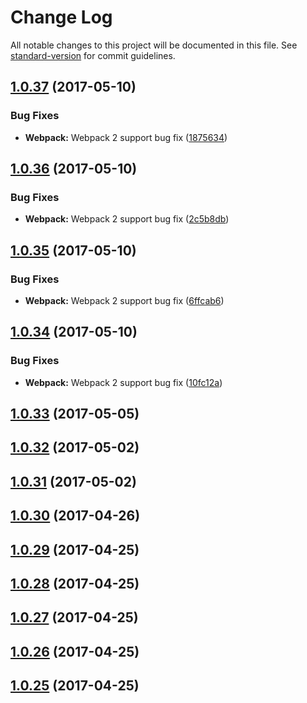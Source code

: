 # Change Log

All notable changes to this project will be documented in this file. See [standard-version](https://github.com/conventional-changelog/standard-version) for commit guidelines.

<a name="1.0.37"></a>
## [1.0.37](https://github.com/CrazySquirrel/Utils/compare/v1.0.36...v1.0.37) (2017-05-10)


### Bug Fixes

* **Webpack:** Webpack 2 support bug fix ([1875634](https://github.com/CrazySquirrel/Utils/commit/1875634))



<a name="1.0.36"></a>
## [1.0.36](https://github.com/CrazySquirrel/Utils/compare/v1.0.35...v1.0.36) (2017-05-10)


### Bug Fixes

* **Webpack:** Webpack 2 support bug fix ([2c5b8db](https://github.com/CrazySquirrel/Utils/commit/2c5b8db))



<a name="1.0.35"></a>
## [1.0.35](https://github.com/CrazySquirrel/Utils/compare/v1.0.34...v1.0.35) (2017-05-10)


### Bug Fixes

* **Webpack:** Webpack 2 support bug fix ([6ffcab6](https://github.com/CrazySquirrel/Utils/commit/6ffcab6))



<a name="1.0.34"></a>
## [1.0.34](https://github.com/CrazySquirrel/Utils/compare/v1.0.33...v1.0.34) (2017-05-10)


### Bug Fixes

* **Webpack:** Webpack 2 support bug fix ([10fc12a](https://github.com/CrazySquirrel/Utils/commit/10fc12a))



<a name="1.0.33"></a>
## [1.0.33](https://github.com/CrazySquirrel/Utils/compare/v1.0.32...v1.0.33) (2017-05-05)



<a name="1.0.32"></a>
## [1.0.32](https://github.com/CrazySquirrel/Utils/compare/v1.0.31...v1.0.32) (2017-05-02)



<a name="1.0.31"></a>
## [1.0.31](https://github.com/CrazySquirrel/Utils/compare/v1.0.30...v1.0.31) (2017-05-02)



<a name="1.0.30"></a>
## [1.0.30](https://github.com/CrazySquirrel/Utils/compare/v1.0.29...v1.0.30) (2017-04-26)



<a name="1.0.29"></a>
## [1.0.29](https://github.com/CrazySquirrel/Utils/compare/v1.0.28...v1.0.29) (2017-04-25)



<a name="1.0.28"></a>
## [1.0.28](https://github.com/CrazySquirrel/Utils/compare/v1.0.27...v1.0.28) (2017-04-25)



<a name="1.0.27"></a>
## [1.0.27](https://github.com/CrazySquirrel/Utils/compare/v1.0.26...v1.0.27) (2017-04-25)



<a name="1.0.26"></a>
## [1.0.26](https://github.com/CrazySquirrel/Utils/compare/v1.0.25...v1.0.26) (2017-04-25)



<a name="1.0.25"></a>
## [1.0.25](https://github.com/CrazySquirrel/Utils/compare/v1.0.24...v1.0.25) (2017-04-25)
